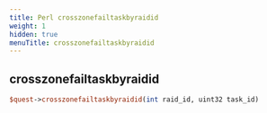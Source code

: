 ```yaml
---
title: Perl crosszonefailtaskbyraidid
weight: 1
hidden: true
menuTitle: crosszonefailtaskbyraidid
---
```

## crosszonefailtaskbyraidid
```perl
$quest->crosszonefailtaskbyraidid(int raid_id, uint32 task_id)
```